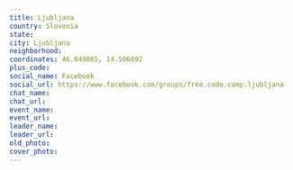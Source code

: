 ```yaml
---
title: Ljubljana
country: Slovenia
state: 
city: Ljubljana
neighborhood: 
coordinates: 46.049865, 14.506892
plus_code:
social_name: Facebook
social_url: https://www.facebook.com/groups/free.code.camp.ljubljana
chat_name:
chat_url:
event_name:
event_url:
leader_name:
leader_url:
old_photo: 
cover_photo:
---
```

